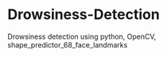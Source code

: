 # Drowsiness-Detection

Drowsiness detection using python, OpenCV, shape_predictor_68_face_landmarks
